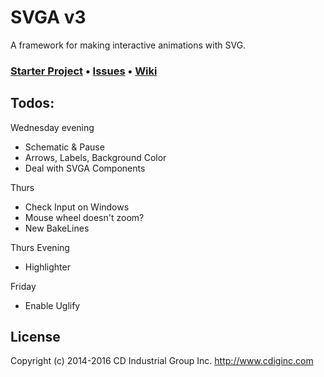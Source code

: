 # SVGA v3
A framework for making interactive animations with SVG.

### [Starter Project](https://github.com/cdig/svg-activity-starter) • [Issues](https://github.com/cdig/svga/issues) • [Wiki](https://github.com/cdig/svga/wiki)

## Todos:

Wednesday evening
* Schematic & Pause
* Arrows, Labels, Background Color
* Deal with SVGA Components

Thurs
* Check Input on Windows
* Mouse wheel doesn't zoom?
* New BakeLines

Thurs Evening
* Highlighter

Friday
* Enable Uglify

## License
Copyright (c) 2014-2016 CD Industrial Group Inc. http://www.cdiginc.com
